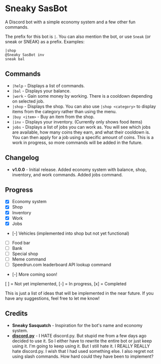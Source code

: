 # Sneaky SasBot
A Discord bot with a simple economy system and a few other fun commands.

The prefix for this bot is `|`. You can also mention the bot, or use `Sneak` (or sneak or SNEAK) as a prefix. Examples:
```
|shop
@Sneaky SasBot inv
sneak bal
```

## Commands
- `|help` - Displays a list of commands.
- `|bal` - Displays your balance.
- `|work` - Gain some money by working. There is a cooldown depending on selected job.
- `|shop` - Displays the shop. You can also use `|shop <category>` to display items from the category rather than using the menu.
- `|buy <item>` - Buy an item from the shop.
- `|inv` - Displays your inventory. (Currently only shows food items)
- `jobs` - Displays a list of jobs you can work as. You will see which jobs are available, how many coins they earn, and what their cooldown is. You can then apply for a job using a specific amount of coins.
This is a work in progress, so more commands will be added in the future.

## Changelog
- **v1.0.0** - Initial release. Added economy system with balance, shop, inventory, and work commands. Added jobs command.

## Progress
- [x] Economy system
- [x] Shop
- [x] Inventory
- [x] Work
- [x] Jobs
- [-] Vehicles (implemented into shop but not yet functional)
- [ ] Food bar
- [ ] Bank
- [ ] Special shop
- [ ] Meme command
- [ ] Speedrun.com leaderboard API lookup command
- [-] More coming soon!

[ ] = Not yet implemented, [-] = In progress, [x] = Completed

This is just a list of ideas that will be implemented in the near future. If you have any suggestions, feel free to let me know!

## Credits
- **Sneaky Sasquatch** - Inspiration for the bot's name and economy system.
- **[discord.py](https://github.com/Rapptz/discord.py)** - I HATE discord.py. But stupid me from a few days ago decided to use it. So I either have to rewrite the entire bot or just keep using it. I'm going to keep using it. But I still hate it. I REALLY REALLY hate discord.py. I wish that I had used something else. I also regret not using slash commands. How hard could they have been to implement?